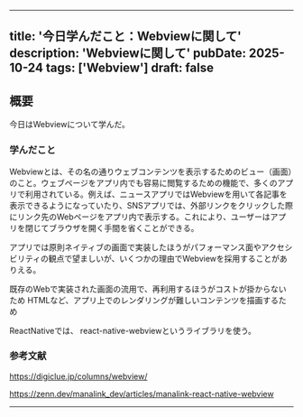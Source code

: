 
---
title: '今日学んだこと：Webviewに関して'
description: 'Webviewに関して'
pubDate: 2025-10-24
tags: ['Webview']
draft: false
---

## 概要

今日はWebviewについて学んだ。

### 学んだこと

Webviewとは、その名の通りウェブコンテンツを表示するためのビュー（画面）のこと。ウェブページをアプリ内でも容易に閲覧するための機能で、多くのアプリで利用されている。例えば、ニュースアプリではWebviewを用いて各記事を表示できるようになっていたり、SNSアプリでは、外部リンクをクリックした際にリンク先のWebページをアプリ内で表示する。これにより、ユーザーはアプリを閉じてブラウザを開く手間を省くことができる。

アプリでは原則ネイティブの画面で実装したほうがパフォーマンス面やアクセシビリティの観点で望ましいが、いくつかの理由でWebviewを採用することがありえる。

既存のWebで実装された画面の流用で、再利用するほうがコストが掛からないため
HTMLなど、アプリ上でのレンダリングが難しいコンテンツを描画するため

ReactNativeでは、
react-native-webviewというライブラリを使う。

### 参考文献

https://digiclue.jp/columns/webview/

https://zenn.dev/manalink_dev/articles/manalink-react-native-webview

---


